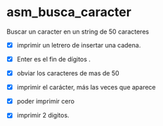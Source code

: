 # asm_busca_caracter
Buscar un caracter en un string de 50 caracteres 

- [x] imprimir un letrero de insertar una cadena.
- [x] Enter es el fin de dígitos .
- [x] obviar los caracteres de mas de 50 
- [x] imprimir el carácter, más las veces que aparece 
- [x] poder imprimir cero
- [x] imprimir 2 digitos.


